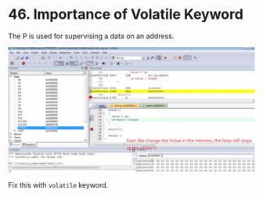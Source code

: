 # 46. Importance of Volatile Keyword



The P is used for supervising a data on an address.

![01](https://github.com/knightsummon/Mastering-Microcontroller-and-Embedded-Driver-Development/blob/main/13.%20Importance%20of%20Volatile%20Keyword/46.%20Importance%20of%20Volatile%20Keyword.assets/01.jpg)

Fix this with `volatile` keyword.
